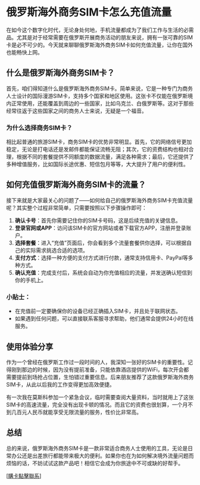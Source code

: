 # 俄罗斯海外商务SIM卡怎么充值流量

在如今这个数字化时代，无论身处何地，手机流量都成为了我们工作与生活的必需品。尤其是对于经常需要在俄罗斯开展商务活动的朋友来说，拥有一张可靠的SIM卡是必不可少的。今天就来聊聊俄罗斯海外商务SIM卡如何充值流量，让你在国外也能畅快上网。

## 什么是俄罗斯海外商务SIM卡？

首先，咱们得知道什么是俄罗斯海外商务SIM卡。简单来说，它是一种专门为商务人士设计的国际漫游SIM卡，支持多个国家和地区使用。这张卡不仅能在俄罗斯境内正常使用，还能覆盖到周边的一些国家，比如乌克兰、白俄罗斯等。这对于那些经常往返于这些国家之间的商务人士来说，无疑是一个福音。

### 为什么选择商务SIM卡？

相比起普通的旅游SIM卡，商务SIM卡的优势非常明显。首先，它的网络信号更加稳定，无论是打电话还是发邮件都能保证流畅无阻；其次，它的资费结构也相对合理，根据不同的套餐提供不同额度的数据流量，满足各种需求；最后，它还提供了多种增值服务，比如国际长途优惠、短信包月等等，大大提升了用户的便利性。

## 如何充值俄罗斯海外商务SIM卡的流量？

接下来就是大家最关心的问题了——如何给自己的俄罗斯海外商务SIM卡充值流量呢？其实整个过程非常简单，只需要按照以下步骤操作即可：

1. **确认卡号**：首先你需要记住你的SIM卡号码，这是后续充值的关键信息。
2. **登录官网或APP**：访问该SIM卡的官方网站或者下载官方APP，注册并登录账户。
3. **选择套餐**：进入“充值”页面后，你会看到多个流量套餐供你选择，可以根据自己的实际需求挑选合适的选项。
4. **支付方式**：选择一种方便的支付方式进行付款，通常支持信用卡、PayPal等多种方式。
5. **确认充值**：完成支付后，系统会自动为你充值相应的流量，并发送确认短信到你的手机上。

### 小贴士：
- 在充值前一定要确保你的设备已经正确插入SIM卡，并且处于联网状态。
- 如果遇到任何问题，可以直接联系客服寻求帮助，他们通常会提供24小时在线服务。

## 使用体验分享

作为一个曾经在俄罗斯工作过一段时间的人，我深知一张好的SIM卡的重要性。记得刚到那边的时候，因为没有提前准备，只能依靠酒店提供的WiFi，每次开会都需要提前到场抢占位置，生怕错过重要信息。后来朋友推荐了这款俄罗斯海外商务SIM卡，从此以后我的工作变得更加高效便捷。

有一次我在莫斯科参加一个紧急会议，临时需要查阅大量资料，当时就用上了这张SIM卡的高速流量，完全没有出现卡顿的情况。而且它的资费也很划算，一个月不到几百元人民币就能享受无限流量的服务，性价比非常高。

## 总结

总的来说，俄罗斯海外商务SIM卡是一款非常适合商务人士使用的工具，无论是日常办公还是出差旅行都能带来极大的便利。如果你也在为如何解决境外流量问题而烦恼的话，不妨试试这款产品吧！相信它会成为你旅途中不可或缺的好帮手。

[[購卡點擊聯系](https://t.me/s/esim1088)]
